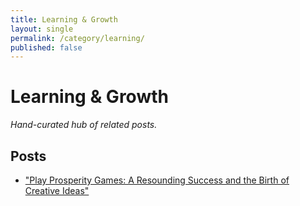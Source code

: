```yaml
---
title: Learning & Growth
layout: single
permalink: /category/learning/
published: false
---
```


# Learning & Growth

_Hand-curated hub of related posts._

## Posts

- ["Play Prosperity Games: A Resounding Success and the Birth of Creative Ideas"](/play-prosperity-games-party/)
